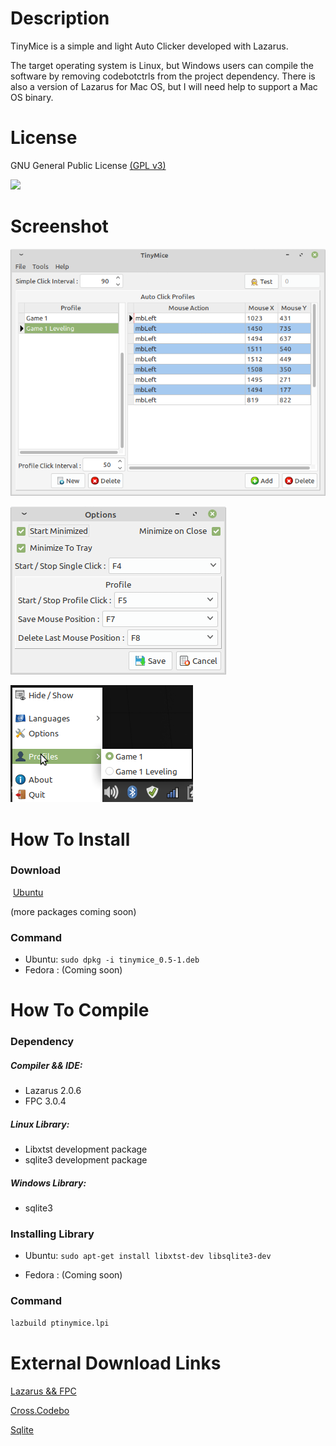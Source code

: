 



# Description

TinyMice is a simple and light Auto Clicker developed with Lazarus. 

The target operating system is Linux, but Windows users can compile the software by removing codebotctrls from the project dependency. There is also a version of Lazarus for Mac OS, but I will need help to support a Mac OS binary.



# **License**

GNU General Public License [(GPL v3)](https://www.gnu.org/licenses/gpl-3.0.html)

![](https://www.gnu.org/graphics/gplv3-or-later.png)



# **Screenshot**

![](pictures/screenshot/Main.png)

![](pictures/screenshot/Options.png)

![](pictures/screenshot/systray.png)

# How To Install

### Download

​	[Ubuntu](https://raw.githubusercontent.com/TheLastCayen/tinymice/master/bin/tinymice_0.5-1.deb)

(more packages coming soon)

### Command

- Ubuntu:  ```sudo dpkg -i tinymice_0.5-1.deb ```
- Fedora : (Coming soon)



# How To Compile

### **Dependency**

##### Compiler && IDE: 

- Lazarus 2.0.6
- FPC 3.0.4

##### Linux Library: 

- Libxtst development package
- sqlite3 development package

##### Windows Library: 

- sqlite3

  

### Installing Library

- Ubuntu:  ```sudo apt-get install libxtst-dev libsqlite3-dev ```

- Fedora : (Coming soon)

  

### Command

```bash
lazbuild ptinymice.lpi
```



# External Download Links

[Lazarus && FPC](https://sourceforge.net/projects/lazarus/files/)

[Cross.Codebo](https://github.com/sysrpl/Cross.Codebot)

[Sqlite](https://www.sqlite.org/download.html)


